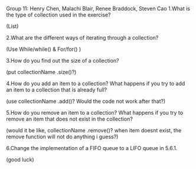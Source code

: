 Group 11: Henry Chen, Malachi Blair, Renee Braddock, Steven Cao
1.What is the type of collection used in the exercise?

(List)

2.What are the different ways of iterating through a collection?

(Use While/while() & For/for() )

3.How do you find out the size of a collection?

(put collectionName .size()?)

4.How do you add an item to a collection? What happens if you try to add an item to a collection that is already full?

(use collectionName .add()? Would the code not work after that?)

5.How do you remove an item to a collection? What happens if you try to remove an item that does not exist in the collection?

(would it be like, collectionName .remove()? when item doesnt exist, the remove function will not do anything i guess?)

6.Change the implementation of a FIFO queue to a LIFO queue in 5.6.1.

(good luck)
